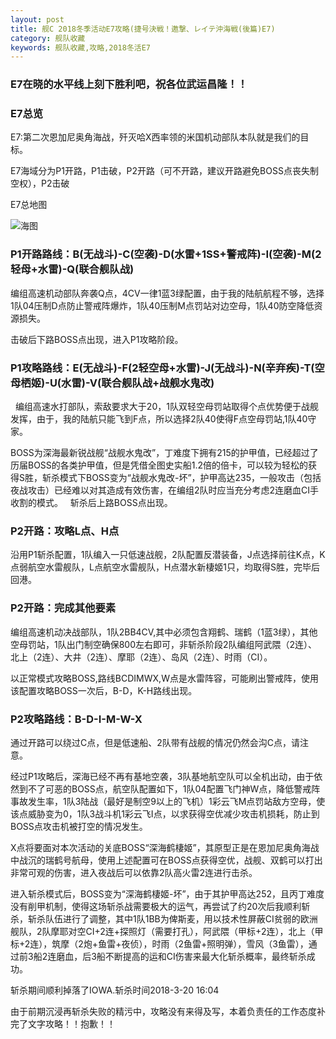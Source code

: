 ```yaml
---
layout: post
title: 舰C 2018冬季活动E7攻略(捷号決戦！邀撃、レイテ沖海戦(後篇)E7)
category: 舰队收藏
keywords: 舰队收藏,攻略,2018冬活E7
---
```

### E7在晓的水平线上刻下胜利吧，祝各位武运昌隆！！

### E7总览

E7:第二次恩加尼奥角海战，歼灭哈X西率领的米国机动部队本队就是我们的目标。

E7海域分为P1开路，P1击破，P2开路（可不开路，建议开路避免BOSS点丧失制空权），P2击破

E7总地图

![海图](https://raw.githubusercontent.com/XSG-Windy/XSG-Windy.github.io/master/_posts/picdata-no%20artical/kancolle-2018winter7001.png)

### P1开路路线：B(无战斗)-C(空袭)-D(水雷+1SS+警戒阵)-I(空袭)-M(2轻母+水雷)-Q(联合舰队战)

编组高速机动部队奔袭Q点，4CV一律1蓝3绿配置，由于我的陆航航程不够，选择1队04压制D点防止警戒阵爆炸，1队40压制M点罚站对边空母，1队40防空降低资源损失。

击破后下路BOSS点出现，进入P1攻略阶段。

### P1攻略路线：E(无战斗)-F(2轻空母+水雷)-J(无战斗)-N(辛弃疾)-T(空母栖姬)-U(水雷)-V(联合舰队战+战舰水鬼改)
 
编组高速水打部队，索敌要求大于20，1队双轻空母罚站取得个点优势便于战舰发挥，由于，我的陆航只能飞到F点，所以选择2队40使得F点空母罚站,1队40守家。

BOSS为深海最新锐战舰“战舰水鬼改”，丁难度下拥有215的护甲值，已经超过了历届BOSS的各类护甲值，但是凭借全图史实船1.2倍的倍卡，可以较为轻松的获得S胜，斩杀模式下BOSS变为“战舰水鬼改-坏”，护甲高达235，一般攻击（包括夜战攻击）已经难以对其造成有效伤害，在编组2队时应当充分考虑2连磨血CI手收割的模式。
 
斩杀后上路BOSS点出现。

### P2开路：攻略L点、H点

沿用P1斩杀配置，1队编入一只低速战舰，2队配置反潜装备，J点选择前往K点，K点弱航空水雷舰队，L点航空水雷舰队，H点潜水新棲姬1只，均取得S胜，完毕后回港。

### P2开路：完成其他要素

编组高速机动决战部队，1队2BB4CV,其中必须包含翔鹤、瑞鹤（1蓝3绿），其他空母罚站，1队出门制空确保800左右即可，非斩杀阶段2队编组阿武隈（2连）、北上（2连）、大井（2连）、摩耶（2连）、岛风（2连）、时雨（CI）。

以正常模式攻略BOSS,路线BCDIMWX,W点是水雷阵容，可能刷出警戒阵，使用该配置攻略BOSS一次后，B-D，K-H路线出现。

### P2攻略路线：B-D-I-M-W-X

通过开路可以绕过C点，但是低速船、2队带有战舰的情况仍然会沟C点，请注意。

经过P1攻略后，深海已经不再有基地空袭，3队基地航空队可以全机出动，由于依然到不了可恶的BOSS点，航空队配置如下，1队04配置飞门神W点，降低警戒阵事故发生率，1队3陆战（最好是制空9以上的飞机）1彩云飞M点罚站敌方空母，使该点威胁变为0，1队3战斗机1彩云飞I点，以求获得空优减少攻击机损耗，防止到BOSS点攻击机被打空的情况发生。

X点将要面对本次活动的关底BOSS“深海鹤棲姬”，其原型正是在恩加尼奥角海战中战沉的瑞鹤号航母，使用上述配置可在BOSS点获得空优，战舰、双鹤可以打出非常可观的伤害，进入夜战后可以依靠2队高火雷2连进行击杀。

进入斩杀模式后，BOSS变为“深海鹤棲姬-坏”，由于其护甲高达252，且丙丁难度没有削甲机制，使得这场斩杀战需要极大的运气，再尝试了约20次后我顺利斩杀，斩杀队伍进行了调整，其中1队1BB为俾斯麦，用以技术性屏蔽CI贫弱的欧洲舰队，2队摩耶对空CI+2连+探照灯（需要打孔），阿武隈（甲标+2连），北上（甲标+2连），筑摩（2炮+鱼雷+夜侦），时雨（2鱼雷+照明弹），雪风（3鱼雷），通过前3船2连磨血，后3船不断提高的运和CI伤害来最大化斩杀概率，最终斩杀成功。

斩杀期间顺利掉落了IOWA.斩杀时间2018-3-20   16:04

由于前期沉浸再斩杀失败的精污中，攻略没有来得及写，本着负责任的工作态度补完了文字攻略！！抱歉！！
